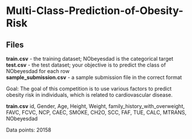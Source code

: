 # Multi-Class-Prediction-of-Obesity-Risk

## Files
**train.csv** - the training dataset; NObeyesdad is the categorical target\
**test.csv** - the test dataset; your objective is to predict the class of NObeyesdad for each row\
**sample_submission.csv** - a sample submission file in the correct format

Goal: The goal of this competition is to use various factors to predict obesity risk in individuals, which is related to cardiovascular disease.

**train.csv**
id, Gender, Age, Height, Weight, family_history_with_overweight, FAVC, FCVC, NCP, CAEC, SMOKE, CH2O, SCC, FAF, TUE, CALC, MTRANS, NObeyesdad

Data points: 20158
